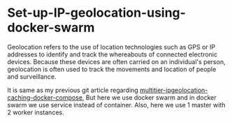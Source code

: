 # Set-up-IP-geolocation-using-docker-swarm

Geolocation refers to the use of location technologies such as GPS or IP addresses to identify and track the whereabouts of connected electronic devices. Because these devices are often carried on an individual's person, geolocation is often used to track the movements and location of people and surveillance.

It is same as my previous git article regarding [multitier-ipgeolocation-caching-docker-compose](https://github.com/radin-lawrence/multitier-ipgeolocation-caching-docker-compose), But here we use docker swarm and in docker swarm we use service instead of container. Also, here we use 1 master with 2 worker instances.

